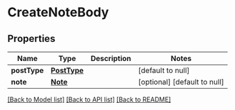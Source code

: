 # CreateNoteBody
## Properties

| Name | Type | Description | Notes |
|------------ | ------------- | ------------- | -------------|
| **postType** | [**PostType**](PostType.md) |  | [default to null] |
| **note** | [**Note**](Note.md) |  | [optional] [default to null] |

[[Back to Model list]](../README.md#documentation-for-models) [[Back to API list]](../README.md#documentation-for-api-endpoints) [[Back to README]](../README.md)

